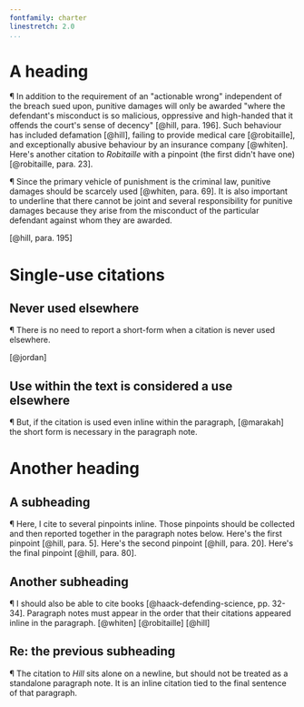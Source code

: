 ```yaml
---
fontfamily: charter
linestretch: 2.0
...
```


# A heading

¶ In addition to the requirement of an "actionable wrong" independent
of the breach sued upon, punitive damages will only be awarded "where
the defendant's misconduct is so malicious, oppressive and high-handed
that it offends the court's sense of decency" [@hill, para. 196]. Such
behaviour has included defamation [@hill], failing to provide medical
care [@robitaille], and exceptionally abusive behaviour by an
insurance company [@whiten]. Here's another citation to _Robitaille_
with a pinpoint (the first didn't have one) [@robitaille, para. 23].

¶ Since the primary vehicle of punishment is the criminal law,
punitive damages should be scarcely used [@whiten, para. 69]. It is
also important to underline that there cannot be joint and several
responsibility for punitive damages because they arise from the
misconduct of the particular defendant against whom they are awarded.

[@hill, para. 195]

# Single-use citations

## Never used elsewhere

¶ There is no need to report a short-form when a citation is never used
elsewhere.

[@jordan]

## Use within the text is considered a use elsewhere

¶ But, if the citation is used even inline within the paragraph, [@marakah] the
short form is necessary in the paragraph note.

# Another heading

## A subheading

¶ Here, I cite to several pinpoints inline. Those pinpoints should be
collected and then reported together in the paragraph notes
below. Here's the first pinpoint [@hill, para. 5]. Here's the second
pinpoint [@hill, para. 20]. Here's the final pinpoint [@hill,
para. 80].

## Another subheading

¶ I should also be able to cite books [@haack-defending-science,
pp. 32-34]. Paragraph notes must appear in the order that their
citations appeared inline in the paragraph. [@whiten] [@robitaille]
[@hill]

## Re: the previous subheading

¶ The citation to _Hill_ sits alone on a newline, but should not be
treated as a standalone paragraph note. It is an inline citation tied
to the final sentence of that paragraph.
